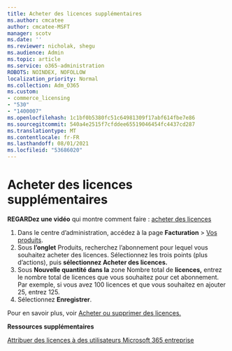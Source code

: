 ```yaml
---
title: Acheter des licences supplémentaires
ms.author: cmcatee
author: cmcatee-MSFT
manager: scotv
ms.date: ''
ms.reviewer: nicholak, shegu
ms.audience: Admin
ms.topic: article
ms.service: o365-administration
ROBOTS: NOINDEX, NOFOLLOW
localization_priority: Normal
ms.collection: Adm_O365
ms.custom:
- commerce_licensing
- "530"
- "1400007"
ms.openlocfilehash: 1c1bf0b5380fc51c64981309f17abf614fbe7e86
ms.sourcegitcommit: 540a4e2515f7cfddee65519046454fc4437cd287
ms.translationtype: MT
ms.contentlocale: fr-FR
ms.lasthandoff: 08/01/2021
ms.locfileid: "53686020"
---
```

# <a name="buy-additional-licenses"></a>Acheter des licences supplémentaires

**REGARDez une vidéo** qui montre comment faire : [acheter des licences](https://go.microsoft.com/fwlink/p/?linkid=2154857)

1. Dans le centre d’administration, accédez à la page **Facturation** > [Vos produits](https://go.microsoft.com/fwlink/p/?linkid=842054).
2. Sous **l’onglet** Produits, recherchez l’abonnement pour lequel vous souhaitez acheter des licences. Sélectionnez les trois points (plus d’actions), puis **sélectionnez Acheter des licences.**
3. Sous **Nouvelle quantité dans la** zone Nombre total de **licences,** entrez le nombre total de licences que vous souhaitez pour cet abonnement. Par exemple, si vous avez 100 licences et que vous souhaitez en ajouter 25, entrez 125.
4. Sélectionnez **Enregistrer**.

Pour en savoir plus, voir [Acheter ou supprimer des licences.](/microsoft-365/commerce/licenses/buy-licenses)

**Ressources supplémentaires**

[Attribuer des licences à des utilisateurs Microsoft 365 entreprise](/microsoft-365/admin/manage/assign-licenses-to-users)